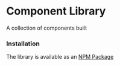# Component Library

A collection of components built

### Installation

The library is available as an [NPM Package]()
